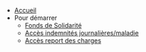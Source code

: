- [Accueil](/)
- Pour démarrer
  - [Fonds de Solidarité](content/fonds-solidarite.md 'Fonds de solidarité')
  - [Accès indemnités journalières/maladie](content/acces-indemnites-journalieres-maladie.md 'Accès indemnités journalières/maladie')
  - [Accès report des charges](content/acces-report-des-charges.md 'Accès report des charges')

